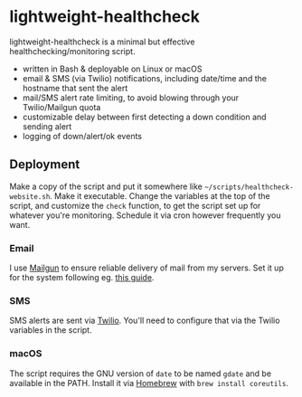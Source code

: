 # lightweight-healthcheck

lightweight-healthcheck is a minimal but effective healthchecking/monitoring script.

- written in Bash & deployable on Linux or macOS
- email & SMS (via Twilio) notifications, including date/time and the hostname that sent the alert
- mail/SMS alert rate limiting, to avoid blowing through your Twilio/Mailgun quota
- customizable delay between first detecting a down condition and sending alert
- logging of down/alert/ok events

## Deployment

Make a copy of the script and put it somewhere like `~/scripts/healthcheck-website.sh`. Make it executable. Change the variables at the top of the script, and customize the `check` function, to get the script set up for whatever you're monitoring. Schedule it via cron however frequently you want.

### Email

I use [Mailgun](https://www.mailgun.com) to ensure reliable delivery of mail from my servers. Set it up for the system following eg. [this guide](https://www.jamroom.net/brian/documentation/guides/1312/set-up-postfix-with-mailgun-for-reliable-e-mail-delivery).

### SMS

SMS alerts are sent via [Twilio](https://www.twilio.com). You'll need to configure that via the Twilio variables in the script.

### macOS

The script requires the GNU version of `date` to be named `gdate` and be available in the PATH. Install it via [Homebrew](https://brew.sh) with `brew install coreutils`.
